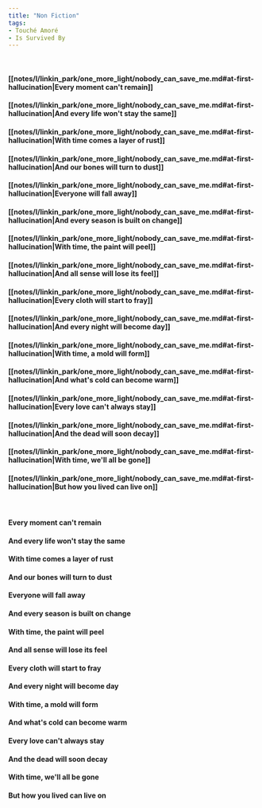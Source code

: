 ```yaml
---
title: "Non Fiction"
tags:
- Touché Amoré
- Is Survived By
---
```

&nbsp;
#### [[notes/l/linkin_park/one_more_light/nobody_can_save_me.md#at-first-hallucination|Every moment can't remain]]
#### [[notes/l/linkin_park/one_more_light/nobody_can_save_me.md#at-first-hallucination|And every life won't stay the same]]
#### [[notes/l/linkin_park/one_more_light/nobody_can_save_me.md#at-first-hallucination|With time comes a layer of rust]]
#### [[notes/l/linkin_park/one_more_light/nobody_can_save_me.md#at-first-hallucination|And our bones will turn to dust]]
#### [[notes/l/linkin_park/one_more_light/nobody_can_save_me.md#at-first-hallucination|Everyone will fall away]]
#### [[notes/l/linkin_park/one_more_light/nobody_can_save_me.md#at-first-hallucination|And every season is built on change]]
#### [[notes/l/linkin_park/one_more_light/nobody_can_save_me.md#at-first-hallucination|With time, the paint will peel]]
#### [[notes/l/linkin_park/one_more_light/nobody_can_save_me.md#at-first-hallucination|And all sense will lose its feel]]
#### [[notes/l/linkin_park/one_more_light/nobody_can_save_me.md#at-first-hallucination|Every cloth will start to fray]]
#### [[notes/l/linkin_park/one_more_light/nobody_can_save_me.md#at-first-hallucination|And every night will become day]]
#### [[notes/l/linkin_park/one_more_light/nobody_can_save_me.md#at-first-hallucination|With time, a mold will form]]
#### [[notes/l/linkin_park/one_more_light/nobody_can_save_me.md#at-first-hallucination|And what's cold can become warm]]
#### [[notes/l/linkin_park/one_more_light/nobody_can_save_me.md#at-first-hallucination|Every love can't always stay]]
#### [[notes/l/linkin_park/one_more_light/nobody_can_save_me.md#at-first-hallucination|And the dead will soon decay]]
#### [[notes/l/linkin_park/one_more_light/nobody_can_save_me.md#at-first-hallucination|With time, we'll all be gone]]
#### [[notes/l/linkin_park/one_more_light/nobody_can_save_me.md#at-first-hallucination|But how you lived can live on]]
&nbsp;
#### Every moment can't remain
#### And every life won't stay the same
#### With time comes a layer of rust
#### And our bones will turn to dust
#### Everyone will fall away
#### And every season is built on change
#### With time, the paint will peel
#### And all sense will lose its feel
#### Every cloth will start to fray
#### And every night will become day
#### With time, a mold will form
#### And what's cold can become warm
#### Every love can't always stay
#### And the dead will soon decay
#### With time, we'll all be gone
#### But how you lived can live on
